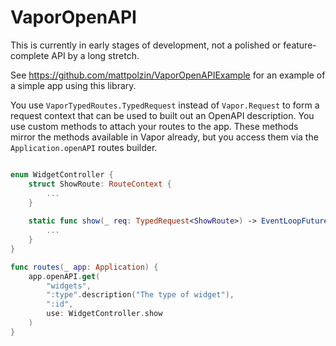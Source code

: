 # VaporOpenAPI

This is currently in early stages of development, not a polished or feature-complete API by a long stretch.

See https://github.com/mattpolzin/VaporOpenAPIExample for an example of a simple app using this library.

You use `VaporTypedRoutes.TypedRequest` instead of `Vapor.Request` to form a request context that can be used to built out an OpenAPI description. You use custom methods to attach your routes to the app. These methods mirror the methods available in Vapor already, but you access them via the `Application.openAPI` routes builder.

```swift

enum WidgetController {
    struct ShowRoute: RouteContext {
        ...
    }
    
    static func show(_ req: TypedRequest<ShowRoute>) -> EventLoopFuture<Response> {
        ...
    }
}

func routes(_ app: Application) {
    app.openAPI.get(
        "widgets",
        ":type".description("The type of widget"),
        ":id",
        use: WidgetController.show 
    )
}
```
